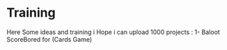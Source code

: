 # Training
Here Some ideas and training
i Hope i can upload 1000 projects :
1- Baloot ScoreBored for (Cards Game)
